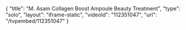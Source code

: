 {
    "title": "M. Asam Collagen Boost Ampoule Beauty Treatment",
    "type": "solo",
    "layout": "iframe-static",
    "videoId": "112351047",
    "url": "\/tvpembed\/112351047"
}